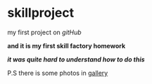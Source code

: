 # skillproject
my first project on *gitHub*

**and it is my first skill factory homework**

***it was quite hard to understand how to do this***

P.S there is some photos in [gallery](https://github.com/homt60/skillproject/blob/main/gallery.md)
